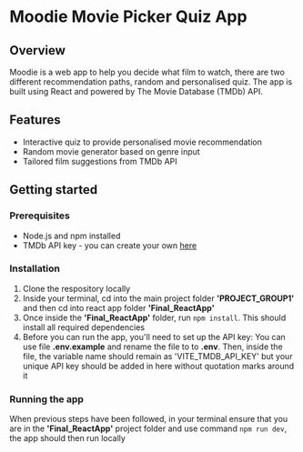 # Moodie Movie Picker Quiz App

## Overview
Moodie is a web app to help you decide what film to watch, there are two different recommendation paths, random and personalised quiz. The app is built using React and powered by The Movie Database (TMDb) API.

## Features
* Interactive quiz to provide personalised movie recommendation
* Random movie generator based on genre input
* Tailored film suggestions from TMDb API

## Getting started
### Prerequisites 
* Node.js and npm installed
* TMDb API key - you can create your own [here](https://www.themoviedb.org/signup)

### Installation
1. Clone the respository locally
2. Inside your terminal, cd into the main project folder **'PROJECT_GROUP1'** and then cd into react app folder **'Final_ReactApp'**
3. Once inside the **'Final_ReactApp'** folder, run `npm install`. This should install all required dependencies
4. Before you can run the app, you'll need to set up the API key: You can use file **.env.example** and rename the file to to **.env**. Then, inside the file, the variable name should remain as 'VITE_TMDB_API_KEY' but your unique API key should be added in here without quotation marks around it

### Running the app
When previous steps have been followed, in your terminal ensure that you are in the **'Final_ReactApp'**  project folder and use command `npm run dev`, the app should then run locally



